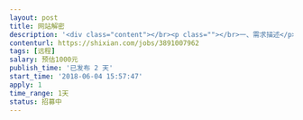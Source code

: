 ```yaml
---                
layout: post       
title: 网站解密           
description: '<div class="content"></br><p class=""></br>一、需求描述</p></br><p class="">产品类别：网站</br><br/>开发进度：一到三天。 </br><br/>功能：混淆加密的解密、SSL证书加密的解密</br><br/>技术：熟练解密技术。</p></br><p class="">二、人才要求</p></br><p class="">精通加密解密技术。</p></br><p class="">三、其他要求</p></br><p class="">坐班要求：可以远程。 </br><br/>项目周期：1天。</p></br></div>'     
contenturl: https://shixian.com/jobs/3891007962      
tags: [远程]            
salary: 预估1000元          
publish_time: '已发布 2 天'         
start_time: '2018-06-04 15:57:47'           
apply: 1                   
time_range: 1天              
status: 招募中                  
---                 
```

